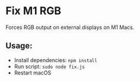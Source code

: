 # Fix M1 RGB
Forces RGB output on external displays on M1 Macs.
## Usage:
- Install dependencies: `npm install`
- Run script: `sudo node fix.js`
- Restart macOS
